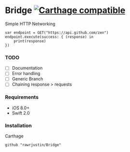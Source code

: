 # Bridge [![Carthage compatible](https://img.shields.io/badge/Carthage-compatible-4BC51D.svg?style=flat)](https://github.com/Carthage/Carthage)
Simple HTTP Networking

```
var endpoint = GET("https://api.github.com/zen")
endpoint.execute(success: { (response) in
    print(response)
})
```


### TODO
- [ ] Documentation
- [ ] Error handling
- [ ] Generic Branch
- [ ] Chaining response > requests

### Requirements
 - iOS 8.0+
 - Swift 2.0
 
### Installation

Carthage

`github "rawrjustin/Bridge"`
